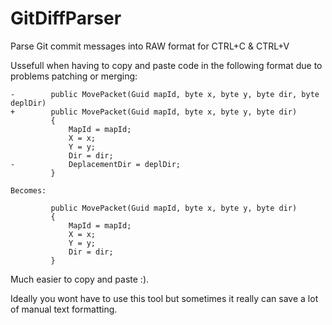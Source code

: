 # GitDiffParser
Parse Git commit messages into RAW format for CTRL+C &amp; CTRL+V

Ussefull when having to copy and paste code in the following format due to problems patching or merging:

```
-        public MovePacket(Guid mapId, byte x, byte y, byte dir, byte deplDir)
+        public MovePacket(Guid mapId, byte x, byte y, byte dir)
         {
             MapId = mapId;
             X = x;
             Y = y;
             Dir = dir;
-            DeplacementDir = deplDir;
         }
        
Becomes:

         public MovePacket(Guid mapId, byte x, byte y, byte dir)
         {
             MapId = mapId;
             X = x;
             Y = y;
             Dir = dir;
         }
```
Much easier to copy and paste :).

Ideally you wont have to use this tool but sometimes it really can save a lot of manual text formatting.
